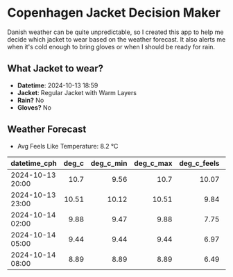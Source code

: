 
# Copenhagen Jacket Decision Maker

Danish weather can be quite unpredictable, so I created this app to help me decide which jacket to wear based on the weather forecast. 
It also alerts me when it's cold enough to bring gloves or when I should be ready for rain.

## What Jacket to wear?

- **Datetime**: 2024-10-13 18:59
- **Jacket**: Regular Jacket with Warm Layers
- **Rain?** No
- **Gloves?** No

## Weather Forecast
- Avg Feels Like Temperature: 8.2 °C

| datetime_cph     |   deg_c |   deg_c_min |   deg_c_max |   deg_c_feels | weather   | wind   | rain   |
|:-----------------|--------:|------------:|------------:|--------------:|:----------|:-------|:-------|
| 2024-10-13 20:00 |   10.7  |        9.56 |       10.7  |         10.07 | Clouds    | Low    | None   |
| 2024-10-13 23:00 |   10.51 |       10.12 |       10.51 |          9.84 | Clouds    | Low    | None   |
| 2024-10-14 02:00 |    9.88 |        9.47 |        9.88 |          7.75 | Clouds    | Low    | None   |
| 2024-10-14 05:00 |    9.44 |        9.44 |        9.44 |          6.97 | Clouds    | Low    | None   |
| 2024-10-14 08:00 |    8.89 |        8.89 |        8.89 |          6.49 | Clouds    | Low    | None   |
        